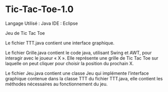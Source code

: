 # Tic-Tac-Toe-1.0
Langage Utilisé : Java
IDE : Eclipse

Jeu de Tic Tac Toe

Le fichier TTT.java contient une interface graphique. 

Le fichier Grille.java contient le code java, utilisant Swing et AWT, pour interagir avec le joueur « X ». Elle représente une grille de Tic Tac Toe sur laquelle on peut cliquer pour choisir la position du prochain X.

Le fichier Jeu.java contient une classe Jeu qui implémente l’interface graphique contenue dans la classe TTT du fichier TTT.java, elle contient les méthodes nécessaires au fonctionnement du jeu.


